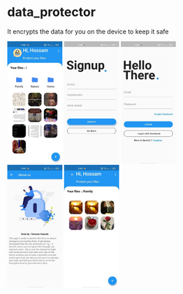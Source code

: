 # data_protector

It encrypts the data for you on the device to keep it safe

<img src="https://github.com/hossamhasanin/data_protector/blob/main/images/photo_2021-03-14_16-29-59.jpg" width="25%" height="25%"/>

<img src="https://github.com/hossamhasanin/data_protector/blob/main/images/photo_2021-03-14_16-31-11.jpg" width="25%" height="25%"/>

<img src="https://github.com/hossamhasanin/data_protector/blob/main/images/photo_2021-03-14_16-31-18.jpg" width="25%" height="25%"/>

<img src="https://github.com/hossamhasanin/data_protector/blob/main/images/photo_2021-03-14_16-31-25.jpg" width="25%" height="25%"/>

<img src="https://github.com/hossamhasanin/data_protector/blob/main/images/photo_2021-03-14_16-31-30.jpg" width="25%" height="25%"/>
